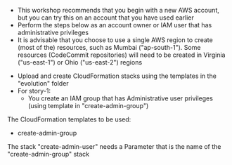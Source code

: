
* This workshop recommends that you begin with a new AWS account, but you can try this on an account that you have used earlier
* Perform the steps below as an account owner or IAM user that has administrative privileges
* It is advisable that you choose to use a single AWS region to create (most of the) resources, such as Mumbai ("ap-south-1"). Some resources (CodeCommit repositories) will need to be created in Virginia ("us-east-1") or Ohio ("us-east-2") regions

- Upload and create CloudFormation stacks using the templates in the "evolution" folder
- For story-1:
  - You create an IAM group that has Administrative user privileges (using template in "create-admin-group")

The CloudFormation templates to be used:  
 - create-admin-group

The stack "create-admin-user" needs a Parameter that is the name of the "create-admin-group" stack
